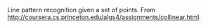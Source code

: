 Line pattern recognition given a set of points. From http://coursera.cs.princeton.edu/algs4/assignments/collinear.html.
